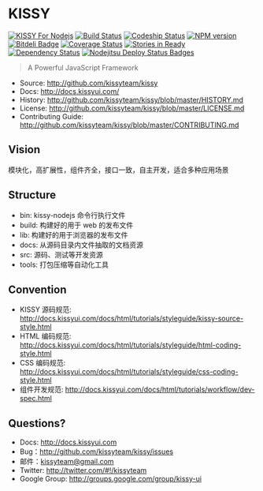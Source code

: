 # KISSY
[![KISSY For Nodejs](https://nodei.co/npm/kissy.png)](https://npmjs.org/package/kissy)
[![Build Status](https://secure.travis-ci.org/kissyteam/kissy.png?branch=master)](https://travis-ci.org/kissyteam/kissy)
[![Codeship Status](https://www.codeship.io/projects/939cebe0-f137-0130-4512-3223cd47985b/status?branch=master)](https://www.codeship.io/projects/6301)
[![NPM version](https://badge.fury.io/js/kissy.png)](http://badge.fury.io/js/kissy)
[![Bitdeli Badge](https://d2weczhvl823v0.cloudfront.net/kissyteam/kissy/trend.png)](https://bitdeli.com/free "Bitdeli Badge")
[![Coverage Status](https://coveralls.io/repos/kissyteam/kissy/badge.png?branch=master)](https://coveralls.io/r/kissyteam/kissy?branch=master)
[![Stories in Ready](https://badge.waffle.io/kissyteam/kissy.png)](https://waffle.io/kissyteam/kissy)
[![Dependency Status](https://gemnasium.com/kissyteam/kissy.png)](https://gemnasium.com/kissyteam/kissy)
[![Nodejitsu Deploy Status Badges](https://webhooks.nodejitsu.com/yiminghe/kissy.png)](https://webops.nodejitsu.com#yiminghe/kissy)

> A Powerful JavaScript Framework

 * Source: <http://github.com/kissyteam/kissy>
 * Docs: <http://docs.kissyui.com/>
 * History: <http://github.com/kissyteam/kissy/blob/master/HISTORY.md>
 * License: <http://github.com/kissyteam/kissy/blob/master/LICENSE.md>
 * Contributing Guide: <http://github.com/kissyteam/kissy/blob/master/CONTRIBUTING.md>

## Vision

模块化，高扩展性，组件齐全，接口一致，自主开发，适合多种应用场景


## Structure

 - bin:           kissy-nodejs 命令行执行文件
 - build:         构建好的用于 web 的发布文件
 - lib:           构建好的用于浏览器的发布文件
 - docs:          从源码目录内文件抽取的文档资源
 - src:           源码、测试等开发资源
 - tools:         打包压缩等自动化工具


## Convention

 * KISSY 源码规范: <http://docs.kissyui.com/docs/html/tutorials/styleguide/kissy-source-style.html>
 * HTML 编码规范: <http://docs.kissyui.com/docs/html/tutorials/styleguide/html-coding-style.html>
 * CSS 编码规范: <http://docs.kissyui.com/docs/html/tutorials/styleguide/css-coding-style.html>
 * 组件开发规范: <http://docs.kissyui.com/docs/html/tutorials/workflow/dev-spec.html>

## Questions?

 - Docs: <http://docs.kissyui.com>
 - Bug：<http://github.com/kissyteam/kissy/issues>
 - 邮件：<kissyteam@gmail.com>
 - Twitter: <http://twitter.com/#!/kissyteam>
 - Google Group: <http://groups.google.com/group/kissy-ui>